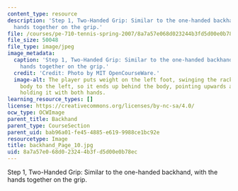 ```yaml
---
content_type: resource
description: 'Step 1, Two-Handed Grip: Similar to the one-handed backhand, with the
  hands together on the grip.'
file: /courses/pe-710-tennis-spring-2007/8a7a57e068d023244b3fd5d00e0b78ec_backhand_Page_10.jpg
file_size: 50048
file_type: image/jpeg
image_metadata:
  caption: 'Step 1, Two-Handed Grip: Similar to the one-handed backhand, with the
    hands together on the grip.'
  credit: 'Credit: Photo by MIT OpenCourseWare.'
  image-alt: The player puts weight on the left foot, swinging the racket across the
    body to the left, so it ends up behind the body, pointing upwards and to the right,
    holding it with both hands.
learning_resource_types: []
license: https://creativecommons.org/licenses/by-nc-sa/4.0/
ocw_type: OCWImage
parent_title: Backhand
parent_type: CourseSection
parent_uid: bab96a01-fe45-4885-e619-9988ce1bc92e
resourcetype: Image
title: backhand_Page_10.jpg
uid: 8a7a57e0-68d0-2324-4b3f-d5d00e0b78ec
---
```

Step 1, Two-Handed Grip: Similar to the one-handed backhand, with the hands together on the grip.